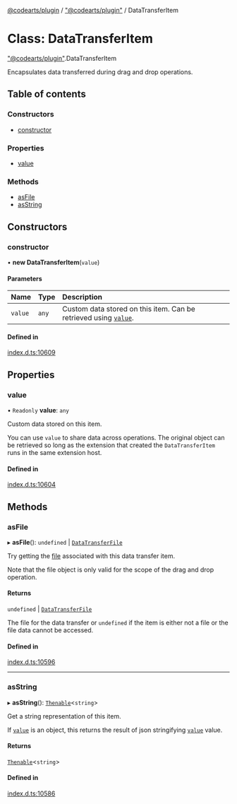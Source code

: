 [@codearts/plugin](../README.md) / ["@codearts/plugin"](../modules/_codearts_plugin_.md) / DataTransferItem

# Class: DataTransferItem

["@codearts/plugin"](../modules/_codearts_plugin_.md).DataTransferItem

Encapsulates data transferred during drag and drop operations.

## Table of contents

### Constructors

- [constructor](codearts_plugin_.DataTransferItem.md#constructor)

### Properties

- [value](codearts_plugin_.DataTransferItem.md#value)

### Methods

- [asFile](codearts_plugin_.DataTransferItem.md#asfile)
- [asString](codearts_plugin_.DataTransferItem.md#asstring)

## Constructors

### constructor

• **new DataTransferItem**(`value`)

#### Parameters

| Name | Type | Description |
| :------ | :------ | :------ |
| `value` | `any` | Custom data stored on this item. Can be retrieved using [`value`](codearts_plugin_.DataTransferItem.md#value). |

#### Defined in

[index.d.ts:10609](https://github.com/xyz-fish/cloudide-plugin-api/blob/9927cd6/index.d.ts#L10609)

## Properties

### value

• `Readonly` **value**: `any`

Custom data stored on this item.

You can use `value` to share data across operations. The original object can be retrieved so long as the extension that
created the `DataTransferItem` runs in the same extension host.

#### Defined in

[index.d.ts:10604](https://github.com/xyz-fish/cloudide-plugin-api/blob/9927cd6/index.d.ts#L10604)

## Methods

### asFile

▸ **asFile**(): `undefined` \| [`DataTransferFile`](../interfaces/codearts_plugin_.DataTransferFile.md)

Try getting the [file](../interfaces/codearts_plugin_.DataTransferFile.md) associated with this data transfer item.

Note that the file object is only valid for the scope of the drag and drop operation.

#### Returns

`undefined` \| [`DataTransferFile`](../interfaces/codearts_plugin_.DataTransferFile.md)

The file for the data transfer or `undefined` if the item is either not a file or the
file data cannot be accessed.

#### Defined in

[index.d.ts:10596](https://github.com/xyz-fish/cloudide-plugin-api/blob/9927cd6/index.d.ts#L10596)

___

### asString

▸ **asString**(): [`Thenable`](../interfaces/Thenable.md)<`string`\>

Get a string representation of this item.

If [`value`](codearts_plugin_.DataTransferItem.md#value) is an object, this returns the result of json stringifying [`value`](codearts_plugin_.DataTransferItem.md#value) value.

#### Returns

[`Thenable`](../interfaces/Thenable.md)<`string`\>

#### Defined in

[index.d.ts:10586](https://github.com/xyz-fish/cloudide-plugin-api/blob/9927cd6/index.d.ts#L10586)
